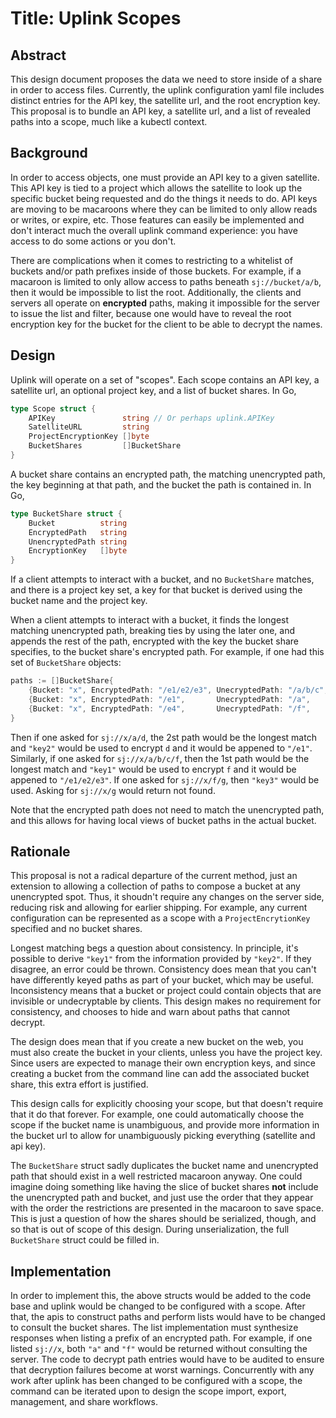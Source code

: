 # Title: Uplink Scopes

## Abstract

This design document proposes the data we need to store inside of a share in order to access files. Currently, the uplink configuration yaml file includes distinct entries for the API key, the satellite url, and the root encryption key. This proposal is to bundle an API key, a satellite url, and a list of revealed paths into a scope, much like a kubectl context.

## Background

In order to access objects, one must provide an API key to a given satellite. This API key is tied to a project which allows the satellite to look up the specific bucket being requested and do the things it needs to do. API keys are moving to be macaroons where they can be limited to only allow reads or writes, or expire, etc. Those features can easily be implemented and don't interact much the overall uplink command experience: you have access to do some actions or you don't.

There are complications when it comes to restricting to a whitelist of buckets and/or path prefixes inside of those buckets. For example, if a macaroon is limited to only allow access to paths beneath `sj://bucket/a/b`, then it would be impossible to list the root. Additionally, the clients and servers all operate on **encrypted** paths, making it impossible for the server to issue the list and filter, because one would have to reveal the root encryption key for the bucket for the client to be able to decrypt the names.

## Design

Uplink will operate on a set of "scopes". Each scope contains an API key, a satellite url, an optional project key, and a list of bucket shares. In Go,

```go
type Scope struct {
    APIKey               string // Or perhaps uplink.APIKey
    SatelliteURL         string
    ProjectEncryptionKey []byte
    BucketShares         []BucketShare
}
```

A bucket share contains an encrypted path, the matching unencrypted path, the key beginning at that path, and the bucket the path is contained in. In Go,

```go
type BucketShare struct {
    Bucket          string
    EncryptedPath   string
    UnencryptedPath string
    EncryptionKey   []byte
}
```

If a client attempts to interact with a bucket, and no `BucketShare` matches, and there is a project key set, a key for that bucket is derived using the bucket name and the project key.

When a client attempts to interact with a bucket, it finds the longest matching unencrypted path, breaking ties by using the later one, and appends the rest of the path, encrypted with the key the bucket share specifies, to the bucket share's encrypted path. For example, if one had this set of `BucketShare` objects:

```go
paths := []BucketShare{
    {Bucket: "x", EncryptedPath: "/e1/e2/e3", UnecryptedPath: "/a/b/c", EncryptionKey: "key1"},
    {Bucket: "x", EncryptedPath: "/e1",       UnecryptedPath: "/a",     EncryptionKey: "key2"},
    {Bucket: "x", EncryptedPath: "/e4",       UnecryptedPath: "/f",     EncryptionKey: "key3"},
}
```

Then if one asked for `sj://x/a/d`, the 2st path would be the longest match and `"key2"` would be used to encrypt `d` and it would be appened to `"/e1"`. Similarly, if one asked for `sj://x/a/b/c/f`, then the 1st path would be the longest match and `"key1"` would be used to encrypt `f` and it would be appened to `"/e1/e2/e3"`. If one asked for `sj://x/f/g`, then `"key3"` would be used. Asking for `sj://x/g` would return not found.

Note that the encrypted path does not need to match the unencrypted path, and this allows for having local views of bucket paths in the actual bucket.

## Rationale

This proposal is not a radical departure of the current method, just an extension to allowing a collection of paths to compose a bucket at any unencrypted spot. Thus, it shoudn't require any changes on the server side, reducing risk and allowing for earlier shipping. For example, any current configuration can be represented as a scope with a `ProjectEncrytionKey` specified and no bucket shares.

Longest matching begs a question about consistency. In principle, it's possible to derive `"key1"` from the information provided by `"key2"`. If they disagree, an error could be thrown. Consistency does mean that you can't have differently keyed paths as part of your bucket, which may be useful. Inconsistency means that a bucket or project could contain objects that are invisible or undecryptable by clients. This design makes no requirement for consistency, and chooses to hide and warn about paths that cannot decrypt.

The design does mean that if you create a new bucket on the web, you must also create the bucket in your clients, unless you have the project key. Since users are expected to manage their own encryption keys, and since creating a bucket from the command line can add the associated bucket share, this extra effort is justified.

This design calls for explicitly choosing your scope, but that doesn't require that it do that forever. For example, one could automatically choose the scope if the bucket name is unambiguous, and provide more information in the bucket url to allow for unambiguously picking everything (satellite and api key).

The `BucketShare` struct sadly duplicates the bucket name and unencrypted path that should exist in a well restricted macaroon anyway. One could imagine doing something like having the slice of bucket shares **not** include the unencrypted path and bucket, and just use the order that they appear with the order the restrictions are presented in the macaroon to save space. This is just a question of how the shares should be serialized, though, and so that is out of scope of this design. During unserialization, the full `BucketShare` struct could be filled in.

## Implementation

In order to implement this, the above structs would be added to the code base and uplink would be changed to be configured with a scope. After that, the apis to construct paths and perform lists would have to be changed to consult the bucket shares. The list implementation must synthesize responses when listing a prefix of an encrypted path. For example, if one listed `sj://x`, both `"a"` and `"f"` would be returned without consulting the server. The code to decrypt path entries would have to be audited to ensure that decryption failures become at worst warnings. Concurrently with any work after uplink has been changed to be configured with a scope, the command can be iterated upon to design the scope import, export, management, and share workflows.
